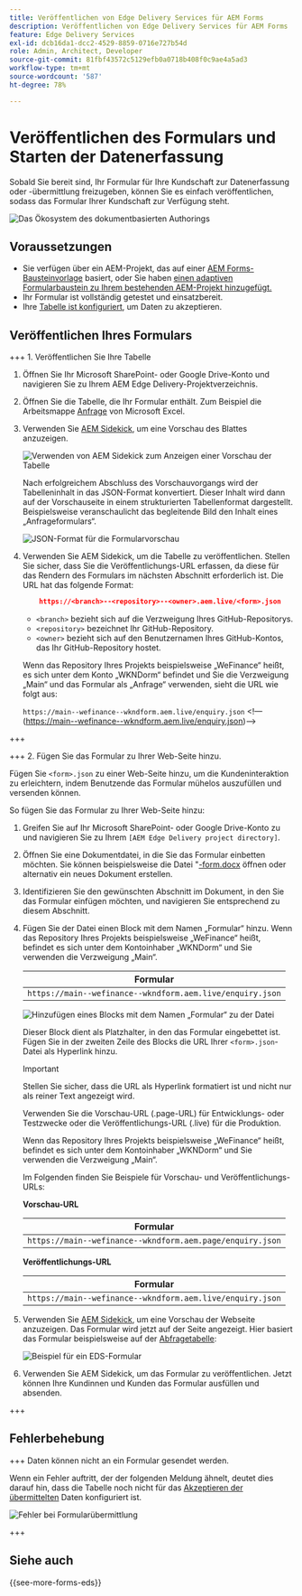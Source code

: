 ```yaml
---
title: Veröffentlichen von Edge Delivery Services für AEM Forms
description: Veröffentlichen von Edge Delivery Services für AEM Forms
feature: Edge Delivery Services
exl-id: dcb16da1-dcc2-4529-8859-0716e727b54d
role: Admin, Architect, Developer
source-git-commit: 81fbf43572c5129efb0a0718b408f0c9ae4a5ad3
workflow-type: tm+mt
source-wordcount: '587'
ht-degree: 78%

---
```


# Veröffentlichen des Formulars und Starten der Datenerfassung

Sobald Sie bereit sind, Ihr Formular für Ihre Kundschaft zur Datenerfassung oder -übermittlung freizugeben, können Sie es einfach veröffentlichen, sodass das Formular Ihrer Kundschaft zur Verfügung steht.

![Das Ökosystem des dokumentbasierten Authorings](/help/edge/assets/document-based-authoring-workflow-publish-form.png)

## Voraussetzungen

* Sie verfügen über ein AEM-Projekt, das auf einer [AEM Forms-Bausteinvorlage](/help/edge/docs/forms/tutorial.md#create-a-new-aem-project-pre-configured-with-adaptive-forms-block) basiert, oder Sie haben [einen adaptiven Formularbaustein zu Ihrem bestehenden AEM-Projekt hinzugefügt.](/help/edge/docs/forms/tutorial.md#add-adaptive-forms-block-to-your-existing-aem-project)
* Ihr Formular ist vollständig getestet und einsatzbereit.
* Ihre [Tabelle ist konfiguriert](/help/edge/docs/forms/submit-forms.md), um Daten zu akzeptieren.


## Veröffentlichen Ihres Formulars

+++ 1. Veröffentlichen Sie Ihre Tabelle

1. Öffnen Sie Ihr Microsoft SharePoint- oder Google Drive-Konto und navigieren Sie zu Ihrem AEM Edge Delivery-Projektverzeichnis.

1. Öffnen Sie die Tabelle, die Ihr Formular enthält. Zum Beispiel die Arbeitsmappe [Anfrage](/help/edge/assets/enquiry.xlsx) von Microsoft Excel.

1. Verwenden Sie [AEM Sidekick](https://www.aem.live/developer/tutorial#preview-and-publish-your-content), um eine Vorschau des Blattes anzuzeigen.

   ![Verwenden von AEM Sidekick zum Anzeigen einer Vorschau der Tabelle](/help/edge/assets/preview-form.png)

   Nach erfolgreichem Abschluss des Vorschauvorgangs wird der Tabelleninhalt in das JSON-Format konvertiert. Dieser Inhalt wird dann auf der Vorschauseite in einem strukturierten Tabellenformat dargestellt. Beispielsweise veranschaulicht das begleitende Bild den Inhalt eines „Anfrageformulars“.

   ![JSON-Format für die Formularvorschau](/help/edge/assets/forms-preview-json-format.png)

1. Verwenden Sie AEM Sidekick, um die Tabelle zu veröffentlichen. Stellen Sie sicher, dass Sie die Veröffentlichungs-URL erfassen, da diese für das Rendern des Formulars im nächsten Abschnitt erforderlich ist. Die URL hat das folgende Format:


   ```JSON
       https://<branch>--<repository>--<owner>.aem.live/<form>.json
   ```

   * `<branch>` bezieht sich auf die Verzweigung Ihres GitHub-Repositorys.
   * `<repository>` bezeichnet Ihr GitHub-Repository.
   * `<owner>` bezieht sich auf den Benutzernamen Ihres GitHub-Kontos, das Ihr GitHub-Repository hostet.

   Wenn das Repository Ihres Projekts beispielsweise „WeFinance“ heißt, es sich unter dem Konto „WKNDorm“ befindet und Sie die Verzweigung „Main“ und das Formular als „Anfrage“ verwenden, sieht die URL wie folgt aus:

   `https://main--wefinance--wkndform.aem.live/enquiry.json`
&lt;!—(https://main--wefinance--wkndform.aem.live/enquiry.json)-->

+++

+++ 2. Fügen Sie das Formular zu Ihrer Web-Seite hinzu.

Fügen Sie `<form>.json` zu einer Web-Seite hinzu, um die Kundeninteraktion zu erleichtern, indem Benutzende das Formular mühelos auszufüllen und versenden können.


So fügen Sie das Formular zu Ihrer Web-Seite hinzu:

1. Greifen Sie auf Ihr Microsoft SharePoint- oder Google Drive-Konto zu und navigieren Sie zu Ihrem `[AEM Edge Delivery project directory]`.

1. Öffnen Sie eine Dokumentdatei, in die Sie das Formular einbetten möchten. Sie können beispielsweise die Datei &quot;[-form.docx](/help/edge/assets/enquiry-form.docx) öffnen oder alternativ ein neues Dokument erstellen.

1. Identifizieren Sie den gewünschten Abschnitt im Dokument, in den Sie das Formular einfügen möchten, und navigieren Sie entsprechend zu diesem Abschnitt.

1. Fügen Sie der Datei einen Block mit dem Namen „Formular“ hinzu. Wenn das Repository Ihres Projekts beispielsweise „WeFinance“ heißt, befindet es sich unter dem Kontoinhaber „WKNDorm“ und Sie verwenden die Verzweigung „Main“.

   | Formular |
   |---|
   | `https://main--wefinance--wkndform.aem.live/enquiry.json` |

   ![Hinzufügen eines Blocks mit dem Namen „Formular“ zu der Datei](/help/edge/assets/enquiry-doc-to-embed-form.png)

   Dieser Block dient als Platzhalter, in den das Formular eingebettet ist. Fügen Sie in der zweiten Zeile des Blocks die URL Ihrer `<form>.json`-Datei als Hyperlink hinzu.

   >[!IMPORTANT]
   >
   >
   > Stellen Sie sicher, dass die URL als Hyperlink formatiert ist und nicht nur als reiner Text angezeigt wird.

   Verwenden Sie die Vorschau-URL (.page-URL) für Entwicklungs- oder Testzwecke oder die Veröffentlichungs-URL (.live) für die Produktion.

   Wenn das Repository Ihres Projekts beispielsweise „WeFinance“ heißt, befindet es sich unter dem Kontoinhaber „WKNDorm“ und Sie verwenden die Verzweigung „Main“.

   Im Folgenden finden Sie Beispiele für Vorschau- und Veröffentlichungs-URLs:

   **Vorschau-URL**

   | Formular |
   |---|
   | `https://main--wefinance--wkndform.aem.page/enquiry.json` |


   **Veröffentlichungs-URL**

   | Formular |
   |---|
   | `https://main--wefinance--wkndform.aem.live/enquiry.json` |

1. Verwenden Sie [AEM Sidekick](https://www.aem.live/developer/tutorial#preview-and-publish-your-content), um eine Vorschau der Webseite anzuzeigen. Das Formular wird jetzt auf der Seite angezeigt. Hier basiert das Formular beispielsweise auf der [Abfragetabelle](/help/edge/assets/enquiry-form.docx):


   ![Beispiel für ein EDS-Formular](/help/edge/assets/updated-form.png)

1. Verwenden Sie AEM Sidekick, um das Formular zu veröffentlichen. Jetzt können Ihre Kundinnen und Kunden das Formular ausfüllen und absenden.

+++

## Fehlerbehebung

+++ Daten können nicht an ein Formular gesendet werden.

Wenn ein Fehler auftritt, der der folgenden Meldung ähnelt, deutet dies darauf hin, dass die Tabelle noch nicht für das [Akzeptieren der übermittelten](/help/edge/docs/forms/submit-forms.md) Daten konfiguriert ist.

![Fehler bei Formularübermittlung](/help/edge/assets/form-error.png)

+++


## Siehe auch

{{see-more-forms-eds}}
